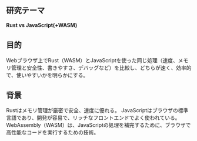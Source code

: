 ## **研究テーマ**
**Rust vs JavaScript(+WASM)**

## **目的**
Webブラウザ上でRust（WASM）とJavaScriptを使った同じ処理（速度、メモリ管理と安全性、書きやすさ、デバッグなど）を比較し、どちらが速く、効率的で、使いやすいかを明らかにする。

## **背景**
Rustはメモリ管理が厳密で安全、速度に優れる。
JavaScriptはブラウザの標準言語であり、開発が容易で、リッチなフロントエンドでよく使われている。
WebAssembly（WASM）は、JavaScriptの処理を補完するために、ブラウザで高性能なコードを実行するための技術。
